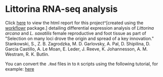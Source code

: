 # Littorina RNA-seq analysis

Click [here](https://martingarlovsky.github.io/littorina_reprod_rnaseq/) to view the html report for this project^[created using the [workflowr](https://github.com/jdblischak/workflowr) package.] detailing differential expression analysis of *Littorina arcana* and *L. saxatilis* female reproductive and foot tissue as part of "Selection on many loci drove the origin and spread of a key innovation." Stankowski, S., Z. B. Zagrodzka, M. D. Garlovsky, A. Pal, D. Shipilina, D. Garcia Castillo, A. Le Moan, E. Leder, J. Reeve, K. Johannesson, A. M. Westram, R. K. Butlin.

You can convert the `.Rmd` files in to `R` scripts using the following tutorial, for example: [here](https://bookdown.org/yihui/rmarkdown-cookbook/purl.html)
